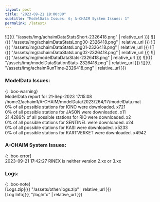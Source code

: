 ```yaml
---
layout: post
title: "2023-09-21 18:00:00"
subtitle: "ModelData Issues: 6; A-CHAIM System Issues: 1"
permalink: /latest/
---
```


![]({{ "/assets/img/achaimDataStatsShort-2326418.png" | relative_url }})
![]({{ "/assets/img/achaimDataStatsLong00-2326418.png" | relative_url }})
![]({{ "/assets/img/achaimDataStatsLong01-2326418.png" | relative_url }})
![]({{ "/assets/img/achaimDataStatsLong02-2326418.png" | relative_url }})
![]({{ "/assets/img/modelDataDataStats-2326418.png" | relative_url }})
![]({{ "/assets/img/modelDataStationStats-2326418.png" | relative_url }})
![]({{ "/assets/img/achaimRunTime-2326418.png" | relative_url }})


### ModelData Issues:  
  
{: .box-warning}  
 ModelData report for 21-Sep-2023 17:15:08   
 /home2/achaim1/A-CHAIM/modelData/2023/264/17/modelData.mat   
 0% of all possible stations for IONO were downloaded. x721   
 0% of all possible stations for JASON were downloaded. x11   
 21.4286% of all possible stations for RIO were downloaded. x2   
 0% of all possible stations for SENTINEL were downloaded. x24   
 0% of all possible stations for KASI were downloaded. x5233   
 0% of all possible stations for KARTVERKET were downloaded. x4942   
  
### A-CHAIM System Issues:  
  
{: .box-error}  
2023-09-21 17:42:27 RINEX is neither version 2.xx or 3.xx  

### Logs:  
  
{: .box-note}  
[Logs.zip]({{ "/assets/other/logs.zip" | relative_url }})  
[Log Info]({{ "/logInfo" | relative_url }})  
